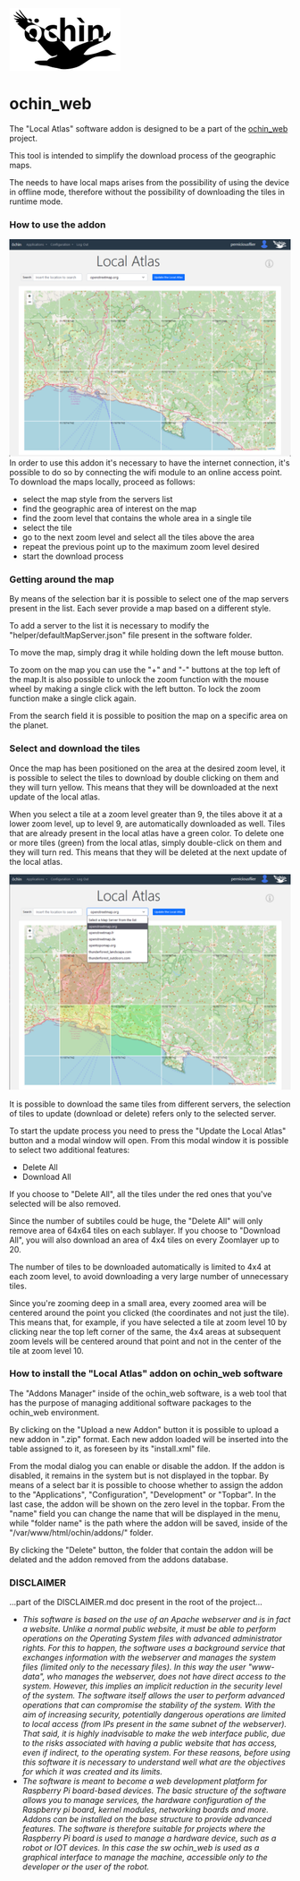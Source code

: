 ![Alt text](images/ochin_logo.png?raw=true&=200x "ochin_web")
<h1>ochin_web</h1>
<p>The "Local Atlas" software addon is designed to be a part of the <a href="https://github.com/ochin-space/ochin_web">ochin_web</a> project.
<p>This tool is intended to simplify the download process of the geographic maps.</p>
The needs to have local maps arises from the possibility of using the device in offline mode, therefore without the possibility of downloading the tiles in runtime mode.</p>
<p>
<h3>How to use the addon</h3>

![Alt text](images/atlas.png?raw=true&=200x "Local Atlas")
In order to use this addon it's necessary to have the internet connection, it's possible to do so by connecting the wifi module to an online access point.
To download the maps locally, proceed as follows:
<ul><li>select the map style from the servers list</li>
<li>find the geographic area of interest on the map</li>
<li>find the zoom level that contains the whole area in a single tile</li>
<li>select the tile</li>
<li>go to the next zoom level and select all the tiles above the area</li>
<li> repeat the previous point up to the maximum zoom level desired</li>
<li>start the download process</li></ul>
</p>
<h3>Getting around the map</h3>
By means of the selection bar it is possible to select one of the map servers present in the list. Each sever provide a map based on a different style.
<p>To add a server to the list it is necessary to modify the "helper/defaultMapServer.json" file present in the software folder.</p>
<p>To move the map, simply drag it while holding down the left mouse button.
<p>To zoom on the map you can use the "+" and "-" buttons at the top left of the map.It is also possible to unlock the zoom function with the mouse wheel by making a single click with the left button. To lock the zoom function make a single click again.</p>
<p>From the search field it is possible to position the map on a specific area on the planet.</p>
<h3>Select and download the tiles</h3>
<p>Once the map has been positioned on the area at the desired zoom level, it is possible to select the tiles to download by double clicking on them and they will turn yellow. This means that they will be downloaded at the next update of the local atlas.</p>
<p>When you select a tile at a zoom level greater than 9, the tiles above it at a lower zoom level, up to level 9, are automatically downloaded as well.
Tiles that are already present in the local atlas have a green color.
To delete one or more tiles (green) from the local atlas, simply double-click on them and they will turn red. This means that they will be deleted at the next update of the local atlas.</p>

![Alt text](images/selections.png?raw=true&=200x "Tiles selections")
<p>It is possible to download the same tiles from different servers, the selection of tiles to update (download or delete) refers only to the selected server.</p>
<p>To start the update process you need to press the "Update the Local Atlas" button and a modal window will open. From this modal window it is possible to select two additional features:</p>
<ul><li>Delete All</li>
<li>Download All</li></ul>
<p>If you choose to "Delete All", all the tiles under the red ones that you've selected will be also removed.</p>
<p>Since the number of subtiles could be huge, the "Delete All" will only remove area of ​​64x64 tiles on each sublayer.
If you choose to "Download All", you will also download an area of ​​4x4 tiles on every Zoomlayer up to 20.</p>
<p>The number of tiles to be downloaded automatically is limited to 4x4 at each zoom level, to avoid downloading a very large number of unnecessary tiles.</p>
<p>Since you're zooming deep in a small area, every zoomed area will be centered around the point you clicked (the coordinates and not just the tile). This means that, for example, if you have selected a tile at zoom level 10 by clicking near the top left corner of the same, the 4x4 areas at subsequent zoom levels will be centered around that point and not in the center of the tile at zoom level 10.</p>

<h3>How to install the "Local Atlas" addon on ochin_web software</h3>
<p>The "Addons Manager" inside of the ochin_web software, is a web tool that has the purpose of managing additional software packages to the ochin_web environment.</p>
<p>By clicking on the "Upload a new Addon" button it is possible to upload a new addon in ".zip" format. Each new addon loaded will be inserted into the table assigned to it, as foreseen by its "install.xml" file.</p>
<pEach addon can be managed by means of the "edit" button. By pressing "edit" a modal diaolog box will be opened.</p>
<p>From the modal dialog you can enable or disable the addon. If the addon is disabled, it remains in the system but is not displayed in the topbar.
By means of a select bar it is possible to choose whether to assign the addon to the "Applications", "Configuration", "Development" or "Topbar". In the last case, the addon will be shown on the zero level in the topbar. From the "name" field you can change the name that will be displayed in the menu, while "folder name" is the path where the addon will be saved, inside of the "/var/www/html/ochin/addons/" folder.</p>
<p>By clicking the "Delete" button, the folder that contain the addon will be delated and the addon removed from the addons database.</p>


<h3>DISCLAIMER</h3>
...part of the DISCLAIMER.md doc present in the root of the project...
<i><ul><li>This software is based on the use of an Apache webserver and is in fact a website. Unlike a normal public website, it must be able to perform operations on the Operating System files with advanced administrator rights. For this to happen, the software uses a background service that exchanges information with the webserver and manages the system files (limited only to the necessary files). In this way the user "www-data", who manages the webserver, does not have direct access to the system. However, this implies an implicit reduction in the security level of the system. The software itself allows the user to perform advanced operations that can compromise the stability of the system. With the aim of increasing security, potentially dangerous operations are limited to local access (from IPs present in the same subnet of the webserver). That said, it is highly inadvisable to make the web interface public, due to the risks associated with having a public website that has access, even if indirect, to the operating system. For these reasons, before using this software it is necessary to understand well what are the objectives for which it was created and its limits.</li>
<li>The software is meant to become a web development platform for Raspberry Pi board-based devices. The basic structure of the software allows you to manage services, the hardware configuration of the Raspberry pi board, kernel modules, networking boards and more. Addons can be installed on the base structure to provide advanced features. The software is therefore suitable for projects where the Raspberry Pi board is used to manage a hardware device, such as a robot or IOT devices. In this case the sw ochin_web is used as a graphical interface to manage the machine, accessible only to the developer or the user of the robot.</li></ul></i>